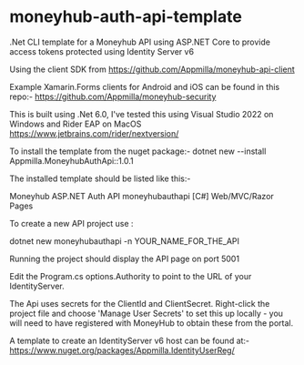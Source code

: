 # moneyhub-auth-api-template
.Net CLI template for a Moneyhub API using ASP.NET Core to provide access tokens protected using Identity Server v6

Using the client SDK from https://github.com/Appmilla/moneyhub-api-client

Example Xamarin.Forms clients for Android and iOS can be found in this repo:- https://github.com/Appmilla/moneyhub-security

This is built using .Net 6.0, I've tested this using Visual Studio 2022 on Windows and Rider EAP on MacOS https://www.jetbrains.com/rider/nextversion/

To install the template from the nuget package:- dotnet new --install Appmilla.MoneyhubAuthApi::1.0.1

The installed template should be listed like this:-

Moneyhub ASP.NET Auth API moneyhubauthapi [C#] Web/MVC/Razor Pages

To create a new API project use :

dotnet new moneyhubauthapi -n YOUR_NAME_FOR_THE_API

Running the project should display the API page on port 5001

Edit the Program.cs options.Authority to point to the URL of your IdentityServer.

The Api uses secrets for the ClientId and ClientSecret. Right-click the project file and choose 'Manage User Secrets' to set this up locally - you will need to have registered with MoneyHub to obtain these from the portal.

A template to create an IdentityServer v6 host can be found at:- https://www.nuget.org/packages/Appmilla.IdentityUserReg/
